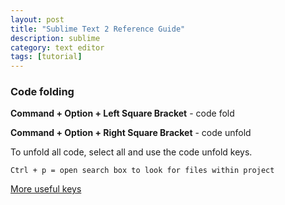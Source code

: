 ```yaml
---
layout: post
title: "Sublime Text 2 Reference Guide"
description: sublime
category: text editor
tags: [tutorial]
---
```


### Code folding
**Command + Option + Left Square Bracket** - code fold

**Command + Option + Right Square Bracket** - code unfold

To unfold all code, select all and use the code unfold keys.

    Ctrl + p = open search box to look for files within project
[More useful keys](https://gist.github.com/1736542)